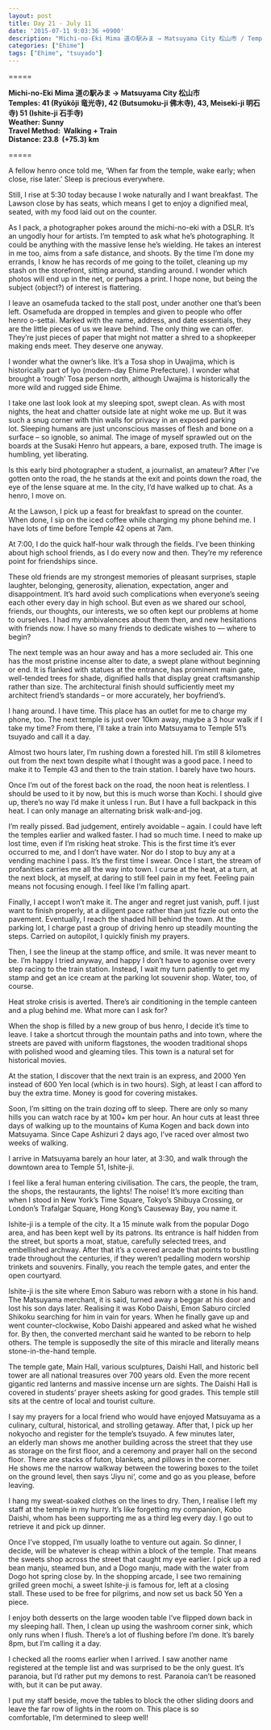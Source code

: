 ```yaml
---
layout: post
title: Day 21 - July 11
date: '2015-07-11 9:03:36 +0900'
description: "Michi-no-Eki Mima 道の駅みま → Matsuyama City 松山市 / Temples: 41 (Ryūkōji 竜光寺), 42 (Butsumoku-ji 佛木寺), 43, Meiseki-ji 明石寺) 51 (Ishite-ji 石手寺)"
categories: ["Ehime"]
tags: ["Ehime", "tsuyado"]
---
```

=====

**Michi-no-Eki Mima 道の駅みま → Matsuyama City 松山市**  
**Temples: 41 (Ryūkōji 竜光寺), 42 (Butsumoku-ji 佛木寺), 43, Meiseki-ji 明石寺) 51 (Ishite-ji 石手寺)**  
**Weather: Sunny**  
**Travel Method:  Walking + Train**  
**Distance: 23.8  (+75.3) km**

=====

A fellow henro once told me, ‘When far from the temple, wake early; when close, rise later.’ Sleep is precious everywhere.

Still, I rise at 5:30 today because I woke naturally and I want breakfast. The Lawson close by has seats, which means I get to enjoy a dignified meal, seated, with my food laid out on the counter.

As I pack, a photographer pokes around the michi-no-eki with a DSLR. It’s an ungodly hour for artists. I’m tempted to ask what he’s photographing. It could be anything with the massive lense he’s wielding. He takes an interest in me too, aims from a safe distance, and shoots. By the time I’m done my errands, I know he has records of me going to the toilet, cleaning up my stash on the storefront, sitting around, standing around. I wonder which photos will end up in the net, or perhaps a print. I hope none, but being the subject (object?) of interest is flattering.

I leave an osamefuda tacked to the stall post, under another one that’s been left. Osamefuda are dropped in temples and given to people who offer henro o-settai. Marked with the name, address, and date essentials, they are the little pieces of us we leave behind. The only thing we can offer. They’re just pieces of paper that might not matter a shred to a shopkeeper making ends meet. They deserve one anyway.

I wonder what the owner’s like. It’s a Tosa shop in Uwajima, which is historically part of Iyo (modern-day Ehime Prefecture). I wonder what brought a ‘rough’ Tosa person north, although Uwajima is historically the more wild and rugged side Ehime.

I take one last look look at my sleeping spot, swept clean. As with most nights, the heat and chatter outside late at night woke me up. But it was such a snug corner with thin walls for privacy in an exposed parking lot. Sleeping humans are just unconscious masses of flesh and bone on a surface – so ignoble, so animal. The image of myself sprawled out on the boards at the Susaki Henro hut appears, a bare, exposed truth. The image is humbling, yet liberating.

Is this early bird photographer a student, a journalist, an amateur? After I’ve gotten onto the road, the he stands at the exit and points down the road, the eye of the lense square at me. In the city, I’d have walked up to chat. As a henro, I move on.

At the Lawson, I pick up a feast for breakfast to spread on the counter. When done, I sip on the iced coffee while charging my phone behind me. I have lots of time before Temple 42 opens at 7am.

At 7:00, I do the quick half-hour walk through the fields. I’ve been thinking about high school friends, as I do every now and then. They’re my reference point for friendships since.

These old friends are my strongest memories of pleasant surprises, staple laughter, belonging, generosity, alienation, expectation, anger and disappointment. It’s hard avoid such complications when everyone’s seeing each other every day in high school. But even as we shared our school, friends, our thoughts, our interests, we so often kept our problems at home to ourselves. I had my ambivalences about them then, and new hesitations with friends now. I have so many friends to dedicate wishes to — where to begin?

The next temple was an hour away and has a more secluded air. This one has the most pristine incense alter to date, a swept plane without beginning or end. It is flanked with statues at the entrance, has prominent main gate, well-tended trees for shade, dignified halls that display great craftsmanship rather than size. The architectural finish should sufficiently meet my architect friend’s standards – or more accurately, her boyfriend’s.

I hang around. I have time. This place has an outlet for me to charge my phone, too. The next temple is just over 10km away, maybe a 3 hour walk if I take my time? From there, I’ll take a train into Matsuyama to Temple 51’s tsuyado and call it a day.

Almost two hours later, I’m rushing down a forested hill. I’m still 8 kilometres out from the next town despite what I thought was a good pace. I need to make it to Temple 43 and then to the train station. I barely have two hours.

Once I’m out of the forest back on the road, the noon heat is relentless. I should be used to it by now, but this is much worse than Kochi. I should give up, there’s no way I’d make it unless I run. But I have a full backpack in this heat. I can only manage an alternating brisk walk-and-jog. 

I’m really pissed. Bad judgement, entirely avoidable – again. I could have left the temples earlier and walked faster. I had so much time. I need to make up lost time, even if I’m risking heat stroke. This is the first time it’s ever occurred to me, and I don’t have water. Nor do I stop to buy any at a vending machine I pass. It’s the first time I swear. Once I start, the stream of profanities carries me all the way into town. I curse at the heat, at a turn, at the next block, at myself, at daring to still feel pain in my feet. Feeling pain means not focusing enough. I feel like I’m falling apart.

Finally, I accept I won’t make it. The anger and regret just vanish, puff. I just want to finish properly, at a diligent pace rather than just fizzle out onto the pavement.
Eventually, I reach the shaded hill behind the town. At the parking lot, I charge past a group of driving henro up steadily mounting the steps. Carried on autopilot, I quickly finish my prayers.

Then, I see the lineup at the stamp office, and smile. It was never meant to be. I’m happy I tried anyway, and happy I don’t have to agonise over every step racing to the train station. Instead, I wait my turn patiently to get my stamp and get an ice cream at the parking lot souvenir shop. Water, too, of course.

Heat stroke crisis is averted. There’s air conditioning in the temple canteen and a plug behind me. What more can I ask for?

When the shop is filled by a new group of bus henro, I decide it’s time to leave. I take a shortcut through the mountain paths and into town, where the streets are paved with uniform flagstones, the wooden traditional shops with polished wood and gleaming tiles. This town is a natural set for historical movies.

At the station, I discover that the next train is an express, and 2000 Yen instead of 600 Yen local (which is in two hours). Sigh, at least I can afford to buy the extra time. Money is good for covering mistakes. 

Soon, I’m sitting on the train dozing off to sleep. There are only so many hills you can watch race by at 100+ km per hour. An hour cuts at least three days of walking up to the mountains of Kuma Kogen and back down into Matsuyama. Since Cape Ashizuri 2 days ago, I’ve raced over almost two weeks of walking.

I arrive in Matsuyama barely an hour later, at 3:30, and walk through the downtown area to Temple 51, Ishite-ji.

I feel like a feral human entering civilisation. The cars, the people, the tram, the shops, the restaurants, the lights! The noise! It’s more exciting than when I stood in New York’s Time Square, Tokyo’s Shibuya Crossing, or London’s Trafalgar Square, Hong Kong’s Causeway Bay, you name it.

Ishite-ji is a temple of the city. It a 15 minute walk from the popular Dogo area, and has been kept well by its patrons. Its entrance is half hidden from the street, but sports a moat, statue, carefully selected trees, and embellished archway. After that it’s a covered arcade that points to bustling trade throughout the centuries, if they weren’t pedalling modern worship trinkets and souvenirs. Finally, you reach the temple gates, and enter the open courtyard. 

Ishite-ji is the site where Emon Saburo was reborn with a stone in his hand. The Matsuyama merchant, it is said, turned away a beggar at his door and lost his son days later. Realising it was Kobo Daishi, Emon Saburo circled Shikoku searching for him in vain for years. When he finally gave up and went counter-clockwise, Kobo Daishi appeared and asked what he wished for. By then, the converted merchant said he wanted to be reborn to help others. The temple is supposedly the site of this miracle and literally means stone-in-the-hand temple.

The temple gate, Main Hall, various sculptures, Daishi Hall, and historic bell tower are all national treasures over 700 years old. Even the more recent gigantic red lanterns and massive incense urn are sights. The Daishi Hall is covered in students’ prayer sheets asking for good grades. This temple still sits at the centre of local and tourist culture.

I say my prayers for a local friend who would have enjoyed Matsuyama as a culinary, cultural, historical, and strolling getaway. After that, I pick up her nokyocho and register for the temple’s tsuyado. A few minutes later, an elderly man shows me another building across the street that they use as storage on the first floor, and a ceremony and prayer hall on the second floor. There are stacks of futon, blankets, and pillows in the corner. He shows me the narrow walkway between the towering boxes to the toilet on the ground level, then says ‘Jiyu ni‘, come and go as you please, before leaving.

I hang my sweat-soaked clothes on the lines to dry. Then, I realise I left my staff at the temple in my hurry. It’s like forgetting my companion, Kobo Daishi, whom has been supporting me as a third leg every day. I go out to retrieve it and pick up dinner.

Once I’ve stopped, I’m usually loathe to venture out again. So dinner, I decide, will be whatever is cheap within a block of the temple. That means the sweets shop across the street that caught my eye earlier. I pick up a red bean manju, steamed bun, and a Dogo manju, made with the water from Dogo hot spring close by. In the shopping arcade, I see two remaining grilled green mochi, a sweet Ishite-ji is famous for, left at a closing stall. These used to be free for pilgrims, and now set us back 50 Yen a piece.

I enjoy both desserts on the large wooden table I’ve flipped down back in my sleeping hall. Then, I clean up using the washroom corner sink, which only runs when I flush. There’s a lot of flushing before I’m done. It’s barely 8pm, but I’m calling it a day.

I checked all the rooms earlier when I arrived. I saw another name registered at the temple list and was surprised to be the only guest. It’s paranoia, but I’d rather put my demons to rest. Paranoia can’t be reasoned with, but it can be put away.

I put my staff beside, move the tables to block the other sliding doors and leave the far row of lights in the room on. This place is so comfortable, I’m determined to sleep well!